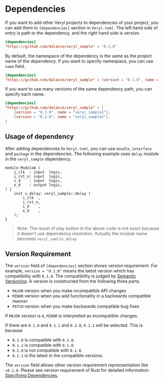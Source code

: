 # Dependencies

If you want to add other Veryl projects to dependencies of your project, you can add them to `[dependencies]` section in `Veryl.toml`.
The left hand side of entry is path to the dependency, and the right hand side is version.

```toml
[dependencies]
"https://github.com/dalance/veryl_sample" = "0.1.0"
```

By default, the namespace of the dependency is the same as the project name of the dependency.
If you want to specify namespace, you can use `name` field.

```toml
[dependencies]
"https://github.com/dalance/veryl_sample" = {version = "0.1.0", name = "veryl_sample_alt"}
```

If you want to use many versions of the same dependency path, you can specify each name.

```toml
[dependencies]
"https://github.com/dalance/veryl_sample" = [
    {version = "0.1.0", name = "veryl_sample1"},
    {version = "0.2.0", name = "veryl_sample2"},
]
```

## Usage of dependency

After adding dependencies to `Veryl.toml`, you can use `moudle`, `interface` and `package` in the dependencies.
The following example uses `delay` module in the `veryl_sample` dependency.

```veryl,playground
module ModuleA (
    i_clk  : input  logic,
    i_rst_n: input  logic,
    i_d    : input  logic,
    o_d    : output logic,
) {
    inst u_delay: veryl_sample::delay (
        i_clk  ,
        i_rst_n,
        i_d    ,
        o_d    ,
    );
}
```

> Note: The result of play button in the above code is not exact because it doesn't use dependency resolution.
> Actually the module name becomes `veryl_samlle_delay`

## Version Requirement

The `version` field of `[dependencies]` section shows version requirement.
For example, `version = "0.1.0"` means the latest version which has compatibility with `0.1.0`.
The compatibility is judged by [Semantic Versioning](https://semver.org/).
A version is constructed from the following three parts.

* `MAJOR` version when you make incompatible API changes
* `MINOR` version when you add functionality in a backwards compatible manner
* `PATCH` version when you make backwards compatible bug fixes

If `MAJOR` version is `0`, `MINOR` is interpreted as incompatible changes.

If there are `0.1.0` and `0.1.1` and `0.2.0`, `0.1.1` will be selected.
This is because

* `0.1.0` is compatible with `0.1.0`.
* `0.1.1` is compatible with `0.1.0`.
* `0.2.0` is not compatible with `0.1.0`.
* `0.1.1` is the latest in the compatible versions.

The `version` field allows other version requirement reprensentation like `=0.1.0`.
Please see version requirement of Rust for detailed information: [Specifying Dependencies](https://doc.rust-lang.org/cargo/reference/specifying-dependencies.html#specifying-dependencies-from-cratesio).
